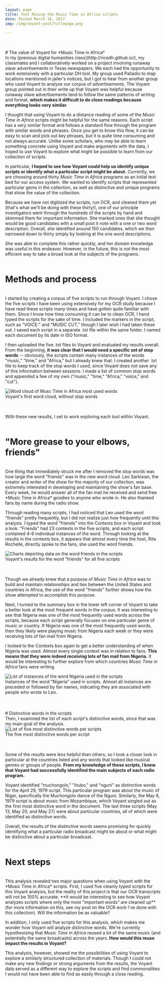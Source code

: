 ```yaml
---
layout: page
title: Text Mining the Music Time in Africa scripts
date: Posted March 16, 2017
img: /img/voyant-post/titlepage.png

---
```

<br/>
<br/>
# The value of Voyant for *Music Time in Africa*
<br/>
In my [previous digital humanities class](http://ricedh.github.io/), my classmates and I collaboratively worked on a project involving runaway slave advertisements in Texas newspapers. We each had the opportunity to work extensively with a particular DH tool. My group used Palladio to map locations mentioned in jailer's notices, but I got to hear from another group who used Voyant to analyze our corpus of advertisements. The Voyant group pointed out in their write up that Voyant was helpful because runaway slave advertisements tend to follow the same patterns of writing and format, <strong>which makes it difficult to do close readings because everything looks very similar.</strong>

I thought that using Voyant to do a distance reading of some of the *Music Time in Africa* scripts might be helpful for the same reasons. Each script has a very similar format and follows a standard flow through the program with similar words and phrases. Once you get to know this flow, it can be easy to scan and pick out key phrases, but it is quite time consuming and not always accurate. Unlike some scholars, who may be able to learn something concrete using Voyant and make arguments with the data, I hoped to use Voyant to explore what might be possible to learn from our collection of scripts.

In particular, **I hoped to see how Voyant could help us identify unique scripts or identify what a particular script might be about.** Currently, we are choosing around thirty *Music Time in Africa* programs as an initial test bed for our access system. We wanted to identify scripts that represented particular gems in the collection, as well as distinctive and unique programs that show the value of the collection.

Because we have not digitized the scripts, run OCR, and cleaned them yet (that's what we'll be doing with these thirty!), one of our principle investigators went through the hundreds of the scripts by hand and skimmed them for important information. She marked ones that she thought would be good candidates with a small post it note with a one or two word description. Overall, she identified around 150 candidates, which we then narrowed down to thirty simply by looking at the one word descriptions.

She was able to complete this rather quickly, and her domain knowledge was useful in this endeavor. However, in the future, this is not the most efficient way to take a broad look at the subjects of the programs.
<br/>
<br/>
# Methods and process
<br/>
I started by creating a corpus of five scripts to run through Voyant. I chose the five scripts I have been using extensively for my OCR study because I have read these scripts many times and have gotten quite familiar with them. Since I know how time consuming it can be to clean OCR, I hand typed the scripts for the sake of time. I included the markers in the script, such as "VOICE:" and "MUSIC CUT," though I later wish I had taken these out. I saved each script in a separate .txt file within the same folder. I named each document by its date in ISO format.

I then uploaded the five .txt files to Voyant and evaluated my results overall. From the beginning, **it was clear that I would need a specific set of stop words** -- obviously, the scripts contain many instances of the words "music," "time," and "Africa," but I already knew that. I created another .txt file to keep track of the stop words I used, since Voyant does not save any of this information between sessions. I made a list of common stop words and appended a few of my own ("music," "time," "Africa," "voice," and "cut").

<div class="img_row">
	<img class="col three" src="/img/voyant-post/first-wordcloud.png" alt="Word cloud of Musc Time in Africa most used words" title="MTiA Word Cloud"/>
</div>
<div class="col three caption">
	Voyant's first word cloud, without stop words
</div>
<br/>
<br/>

With these new results, I set to work exploring each tool within Voyant.
<br/>
<br/>
# "More grease to your elbows, friends"
<br/>
One thing that immediately struck me after I removed the stop words was how large the word "friends" was in the new word cloud. Leo Sarkisian, the creator and writer of the show for the majority of our collection, was extremely interested in developing and maintaining the show's fan base. Every week, he would answer all of the fan mail he received and send free *Music Time in Africa* goodies to anyone who wrote in. He also thanked fans by name during the radio show.

Through reading many scripts, I had noticed that Leo used the word "friends" pretty frequently, but I did not realize just how frequently until this analysis. I typed the word "friends" into the Contexts box in Voyant and took a look. "Friends" had 23 contexts in the five scripts, and each script contained 4-6 individual instances of the word. Through looking at the results in the contexts box, it appears that almost every time the host, Rita Rochelle, directly spoke to the fans, she used the word friends.

<div class="img_row">
	<img class="col three" src="/img/voyant-post/friends-voyant.png" alt="Charts depicting data on the word friends in the scripts" title="Usage of the word friends in MTiA scripts"/>
</div>
<div class="col three caption">
	Voyant's results for the word "friends" for all five scripts
</div>
<br/>
<br/>

Though we already knew that a purpose of *Music Time in Africa* was to build and maintain relationships and ties between the United States and countries in Africa, the use of the word "friends" further shows how the show attempted to accomplish this purpose.

Next, I turned to the summary box in the lower left corner of Voyant to take a better look at the most frequent words in the corpus. It was interesting to see that Nigeria was one of the most frequently used words across the scripts, because each script generally focuses on one particular genre of music or country. If Nigeria was one of the most frequently used words, then they likely were playing music from Nigeria each week or they were receiving lots of fan mail from Nigeria.

I looked to the Contexts box again to get a better understanding of when Nigeria was used. Almost every single context was in relation to fans. **This means that they were indeed receiving lots of fan mail from Nigeria.** It would be interesting to further explore from which countries *Music Time in Africa* fans were writing.

<div class="img_row">
	<img class="col three" src="/img/voyant-post/nigeria-voyant.png" alt="List of instances of the word Nigeria used in the scripts" title="Instances of the word Nigeria used in scripts"/>
</div>
<div class="col three caption">
	Instances of the word "Nigeria" used in scripts. Almost all instances are preceded or followed by fan names, indicating they are associated with people who wrote to Leo.
</div>
<br/>
<br/>
<br/>
# Distinctive words in the scripts
<br/>
Then, I examined the list of each script's distinctive words, since that was my main goal of the analysis.

<div class="img_row">
	<img class="col three" src="/img/voyant-post/distinctive-words-voyant.png" alt="List of five most distinctive words per scripts" title="Distinctive words"/>
</div>
<div class="col three caption">
	The five most distinctive words per script
</div>
<br/>
<br/>

Some of the results were less helpful than others, so I took a closer look in particular at the countries listed and any words that looked like musical genres or groups of people. **From my knowledge of these scripts, I knew that Voyant had successfully identified the main subjects of each radio program.**

Voyant identified "muchongolo," "ihubo," and "nguni" as distinctive words for the April 29, 1979 script. This particular program was about the music of Niger, specifically the Muchongolo dance of the Nguni. Similarly, the May 6, 1979 script is about music from Mozambique, which Voyant singled out as the first most distinctive word in the document. The last three scripts (May 13, May 20, and May 27) were about particular countries, all of which were  identified as distinctive words.

Overall, the results of the distinctive words seems promising for quickly identifying what a particular radio broadcast might be about or what might be distinctive about a particular broadcast.
<br/>
<br/>
# Next steps
<br/>
This analysis revealed two major questions when using Voyant with the *Music Time in Africa* scripts. First, I used five cleanly typed scripts for this Voyant analysis, but the reality of this project is that our OCR transcripts will not be 100% accurate. **It would be interesting to see how Voyant analyzes scripts where only the most "important words" are cleaned up** (for more information on this, see my post on the OCR work I've done with this collection). Will the information be as valuable?

In addition, I only used five scripts for this analysis, which makes me wonder how Voyant will analyze distinctive words. We're currently hypothesizing that *Music Time in Africa* reused a lot of the same music (and potentially the same broadcasts) across the years. **How would this reuse impact the results in Voyant?**

This analysis, however, showed me the possibilities of using Voyant to explore a similarly structured collection of materials. Though I could not make any new findings or strong arguments from the results, the Voyant data served as a different way to explore the scripts and find commonalities I would not have been able to find as easily through a close reading.

